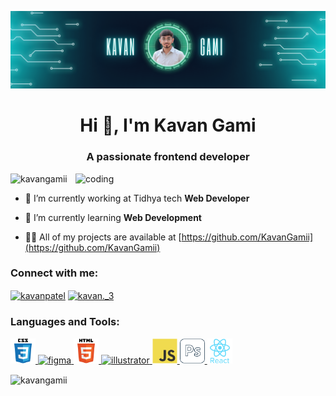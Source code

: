 ![logo](https://github.com/KavanGamii/KavanGamii/blob/main/github%20banner.png)
<h1 align="center">Hi 👋, I'm Kavan Gami</h1>
<h3 align="center">A passionate frontend developer</h3>
<img align="right" alt="coding" width="400px" src="![Uploading github banner.gif…]()
">
<p align="left"> <img src="https://komarev.com/ghpvc/?username=kavangamii&label=Profile%20views&color=0e75b6&style=flat" alt="kavangamii" /> </p>

- 🔭 I’m currently working at Tidhya tech **Web Developer**

- 🌱 I’m currently learning **Web Development**

- 👨‍💻 All of my projects are available at [https://github.com/KavanGamii](https://github.com/KavanGamii)

<h3 align="left">Connect with me:</h3>
<p align="left">
<a href="https://linkedin.com/in/kavanpatel-it" target="blank"><img align="center" src="https://raw.githubusercontent.com/rahuldkjain/github-profile-readme-generator/master/src/images/icons/Social/linked-in-alt.svg" alt="kavanpatel" height="30" width="40" /></a>
<a href="https://instagram.com/kavan._3" target="blank"><img align="center" src="https://raw.githubusercontent.com/rahuldkjain/github-profile-readme-generator/master/src/images/icons/Social/instagram.svg" alt="kavan._3" height="30" width="40" /></a>
</p>

<h3 align="left">Languages and Tools:</h3>
<p align="left"> <a href="https://www.w3schools.com/css/" target="_blank" rel="noreferrer"> <img src="https://raw.githubusercontent.com/devicons/devicon/master/icons/css3/css3-original-wordmark.svg" alt="css3" width="40" height="40"/> </a> <a href="https://www.figma.com/" target="_blank" rel="noreferrer"> <img src="https://www.vectorlogo.zone/logos/figma/figma-icon.svg" alt="figma" width="40" height="40"/> </a> <a href="https://www.w3.org/html/" target="_blank" rel="noreferrer"> <img src="https://raw.githubusercontent.com/devicons/devicon/master/icons/html5/html5-original-wordmark.svg" alt="html5" width="40" height="40"/> </a> <a href="https://www.adobe.com/in/products/illustrator.html" target="_blank" rel="noreferrer"> <img src="https://www.vectorlogo.zone/logos/adobe_illustrator/adobe_illustrator-icon.svg" alt="illustrator" width="40" height="40"/> </a> <a href="https://developer.mozilla.org/en-US/docs/Web/JavaScript" target="_blank" rel="noreferrer"> <img src="https://raw.githubusercontent.com/devicons/devicon/master/icons/javascript/javascript-original.svg" alt="javascript" width="40" height="40"/> </a> <a href="https://www.photoshop.com/en" target="_blank" rel="noreferrer"> <img src="https://raw.githubusercontent.com/devicons/devicon/master/icons/photoshop/photoshop-line.svg" alt="photoshop" width="40" height="40"/> </a> <a href="https://reactjs.org/" target="_blank" rel="noreferrer"> <img src="https://raw.githubusercontent.com/devicons/devicon/master/icons/react/react-original-wordmark.svg" alt="react" width="40" height="40"/> </a> </p>

<p><img align="center" src="https://github-readme-stats.vercel.app/api/top-langs?username=kavangamii&show_icons=true&locale=en&layout=compact" alt="kavangamii" /></p>
